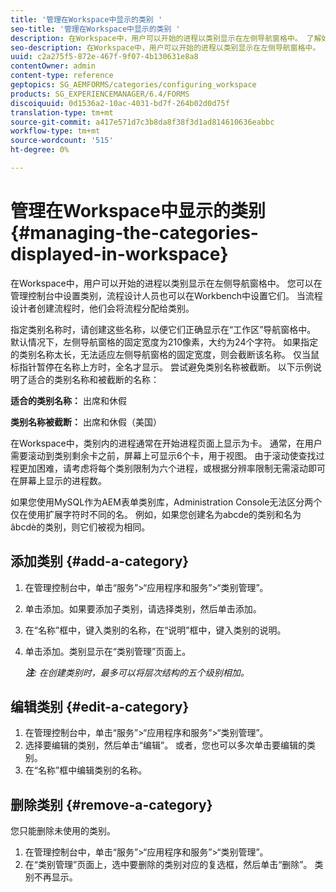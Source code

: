 ```yaml
---
title: '管理在Workspace中显示的类别 '
seo-title: '管理在Workspace中显示的类别 '
description: 在Workspace中，用户可以开始的进程以类别显示在左侧导航窗格中。 了解如何管理在Workspace中显示的这些类别。
seo-description: 在Workspace中，用户可以开始的进程以类别显示在左侧导航窗格中。 了解如何管理在Workspace中显示的这些类别。
uuid: c2a275f5-872e-467f-9f07-4b130631e8a8
contentOwner: admin
content-type: reference
geptopics: SG_AEMFORMS/categories/configuring_workspace
products: SG_EXPERIENCEMANAGER/6.4/FORMS
discoiquuid: 0d1536a2-10ac-4031-bd7f-264b02d0d75f
translation-type: tm+mt
source-git-commit: a417e571d7c3b8da8f38f3d1ad814610636eabbc
workflow-type: tm+mt
source-wordcount: '515'
ht-degree: 0%

---
```



# 管理在Workspace中显示的类别 {#managing-the-categories-displayed-in-workspace}

在Workspace中，用户可以开始的进程以类别显示在左侧导航窗格中。 您可以在管理控制台中设置类别，流程设计人员也可以在Workbench中设置它们。 当流程设计者创建流程时，他们会将流程分配给类别。

指定类别名称时，请创建这些名称，以便它们正确显示在“工作区”导航窗格中。 默认情况下，左侧导航窗格的固定宽度为210像素，大约为24个字符。 如果指定的类别名称太长，无法适应左侧导航窗格的固定宽度，则会截断该名称。 仅当鼠标指针暂停在名称上方时，全名才显示。 尝试避免类别名称被截断。 以下示例说明了适合的类别名称和被截断的名称：

**适合的类别名称：** 出席和休假

**类别名称被截断：** 出席和休假（美国）

在Workspace中，类别内的进程通常在开始进程页面上显示为卡。 通常，在用户需要滚动到类别剩余卡之前，屏幕上可显示6个卡，用于视图。 由于滚动使查找过程更加困难，请考虑将每个类别限制为六个进程，或根据分辨率限制无需滚动即可在屏幕上显示的进程数。

如果您使用MySQL作为AEM表单类别库，Administration Console无法区分两个仅在使用扩展字符时不同的名。 例如，如果您创建名为abcde的类别和名为âbcdè的类别，则它们被视为相同。

## 添加类别 {#add-a-category}

1. 在管理控制台中，单击“服务”>“应用程序和服务”>“类别管理”。
1. 单击添加。如果要添加子类别，请选择类别，然后单击添加。
1. 在“名称”框中，键入类别的名称，在“说明”框中，键入类别的说明。
1. 单击添加。类别显示在“类别管理”页面上。

   ***注&#x200B;**: 在创建类别时，最多可以将层次结构的五个级别相加。*

## 编辑类别 {#edit-a-category}

1. 在管理控制台中，单击“服务”>“应用程序和服务”>“类别管理”。
1. 选择要编辑的类别，然后单击“编辑”。 或者，您也可以多次单击要编辑的类别。
1. 在“名称”框中编辑类别的名称。

## 删除类别 {#remove-a-category}

您只能删除未使用的类别。

1. 在管理控制台中，单击“服务”>“应用程序和服务”>“类别管理”。
1. 在“类别管理”页面上，选中要删除的类别对应的复选框，然后单击“删除”。 类别不再显示。

